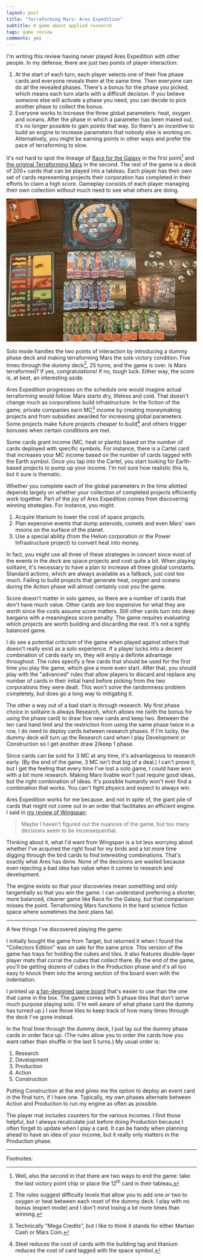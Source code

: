 ```yaml
---
layout: post
title: "Terraforming Mars: Ares Expedition"
subtitle: A game about applied research
tags: game review
comments: yes
---
```


I'm writing this review having never played Ares Expedition with other
people. In my defense, there are just two points of player
interaction:

1. At the start of each turn, each player selects one of their five
   phase cards and everyone reveals them at the same time. Then
   everyone can do all the revealed phases. There's a bonus for the
   phase you picked, which means each turn starts with a difficult
   decision. If you believe someone else will activate a phase you
   need, you can decide to pick another phase to collect the bonus.
2. Everyone works to increase the three global parameters: heat,
   oxygen and oceans. After the phase in which a parameter has been
   maxed out, it's no longer possible to gain points that way. So
   there's an incentive to build an engine to increase parameters that
   nobody else is working on. Alternatively, you might be earning
   points in other ways and prefer the pace of terraforming to slow.

It's not hard to spot the lineage of [Race for the
Galaxy](https://boardgamegeek.com/boardgame/28143/race-galaxy) in the
first point[^1] and [the original Terraforming
Mars](https://boardgamegeek.com/boardgame/167791/terraforming-mars) in
the second. The rest of the game is a deck of 200+ cards that can be
played into a tableau. Each player has their own set of cards
representing projects their corporation has completed in their efforts
to claim a high score. Gameplay consists of each player managing their
own collection without much need to see what others are doing.

![A win with plenty of plants](/images/ares_expedition.jpg)

Solo mode handles the two points of interaction by introducing a dummy
phase deck and making terraforming Mars the sole victory
condition. Five times through the dummy deck[^2], 25 turns, and the
game is over. Is Mars terraformed? If yes, congratulations! If no,
tough luck. Either way, the score is, at best, an interesting aside.

Ares Expedition progresses on the schedule one would imagine actual
terraforming would follow. Mars starts dry, lifeless and cold. That
doesn't change much as corporations build infrastructure. In the
fiction of the game, private companies earn MC[^3] income by creating
moneymaking projects and from subsidies awarded for increasing global
parameters. Some projects make future projects cheaper to build[^4]
and others trigger bonuses when certain conditions are met.

Some cards grant income (MC, heat or plants) based on the number of
cards deployed with specific symbols. For instance, there is a Cartel
card that increases your MC income based on the number of cards tagged
with the Earth symbol. Once you tap into the Cartel, you start looking
for Earth-based projects to pump up your income. I'm not sure how
realistic this is, but it sure is thematic.

Whether you complete each of the global parameters in the time
allotted depends largely on whether your collection of completed
projects efficiently work together. Part of the joy of Ares Expedition
comes from discovering winning strategies. For instance, you might:

1. Acquire titanium to lower the cost of space projects.
2. Plan expensive events that dump asteroids, comets and even Mars'
   own moons on the surface of the planet.
3. Use a special ability (from the Helion corporation or the Power
   Infrastructure project) to convert heat into money.
   
In fact, you might use all three of these strategies in concert since
most of the events in the deck are space projects and cost quite a
bit. When playing solitaire, it's necessary to have a plan to increase
all three global constants. Standard actions, which are always
available as a fallback, just cost too much. Failing to build projects
that generate heat, oxygen and oceans during the Action phase will
almost certainly cost you the game.

Score doesn't matter in solo games, so there are a number of cards
that don't have much value. Other cards are too expensive for what
they are worth since the costs assume score matters. Still other cards
turn into deep bargains with a meaningless score penalty. The game
requires evaluating which projects are worth building and discarding
the rest. It's not a tightly balanced game.

I do see a potential criticism of the game when played against others
that doesn't really exist as a solo experience. If a player lucks into
a decent combination of cards early on, they will enjoy a definite
advantage throughout. The rules specify a few cards that should be
used for the first time you play the game, which give a more even
start. After that, you should play with the "advanced" rules that
allow players to discard and replace any number of cards in their
initial hand before picking from the two corporations they were
dealt. This won't solve the randomness problem completely, but does go
a long way to mitigating it.

The other a way out of a bad start is through research. My first phase
choice in solitaire is always Research, which allows me (with the
bonus for using the phase card) to draw five new cards and keep
two. Between the ten card hand limit and the restriction from using
the same phase twice in a row, I do need to deploy cards between
research phases. If I'm lucky, the dummy deck will turn up the
Research card when I play Development or Construction so I get another
draw 2/keep 1 phase.

Since cards can be sold for 3 MC at any time, it's advantageous to
research early. (By the end of the game, 3 MC isn't that big of a
deal.) I can't prove it, but I get the feeling that every time I've
lost a solo game, I could have won with a bit more research. Making
Mars livable won't just require good ideas, but the right combination
of ideas. It's possible humanity won't ever find a combination that
works. You can't fight physics and expect to always win.

Ares Expedition works for me because. and not in spite of, the giant
pile of cards that might not come out in an order that facilitates an
efficient engine. I said in [my review of
Wingspan](https://jlericson.com/2019/12/29/review-wingspan.html):

> Maybe I haven't figured out the nuances of the game, but too many
> decisions seem to be inconsequential.

Thinking about it, what I'd want from Wingspan is a lot less worrying
about whether I've acquired the right food for my birds and a lot more
time digging through the bird cards to find interesting
combinations. That's exactly what Ares has done. None of the decisions
are wasted because even rejecting a bad idea has value when it comes
to research and development.

The engine exists so that your discoveries mean something and only
tangentially so that you win the game. I can understand preferring a
shorter, more balanced, cleaner game like Race for the Galaxy, but
that comparison misses the point. Terraforming Mars functions in the
hard science fiction space where sometimes the best plans fail.

---

A few things I've discovered playing the game:

I initially bought the game from Target, but returned it when I found
the "Collectors Edition" was on sale for the same price. This version
of the game has trays for holding the cubes and tiles. It also
features double-layer player mats that corral the cubes that collect
there. By the end of the game, you'll be getting dozens of cubes in
the Production phase and it's all too easy to knock them into the
wrong section of the board even with the indentation.

I printed up [a fan-designed game
board](https://boardgamegeek.com/filepage/225253/revised-game-board-larger-everything)
that's easier to use than the one that came in the box. The game comes
with 5 phase tiles that don't serve much purpose playing solo. (I'm
well aware of what phase card the dummy has turned up.) I use those
tiles to keep track of how many times through the deck I've gone
instead.

In the final time through the dummy deck, I just lay out the dummy
phase cards in order face up. (The rules allow you to order the cards
how you want rather than shuffle in the last 5 turns.) My usual order is:

1. Research
2. Development
3. Production
4. Action
5. Construction

Putting Construction at the end gives me the option to deploy an event
card in the final turn, if I have one. Typically, my own phases
alternate between Action and Production to run my engine as often as
possible.

The player mat includes counters for the various incomes. I find those
helpful, but I always recalculate just before doing Production because
I often forget to update when I play a card. It can be handy when
planning ahead to have an idea of your income, but it really only
matters in the Production phase.

---

Footnotes:

[^1]: Well, also the second in that there are two ways to end the
    game: take the last victory point chip or place the
    12<sup>th</sup> card in their tableau,

[^2]: The rules suggest difficulty levels that allow you to add one or
    two to oxygen or heat between each reset of the dummy deck. I play
    with no bonus (expert mode) and I don't mind losing a lot more
    times than winning.
    
[^3]: Technically "Mega Credits", but I like to think it stands for
    either Martian Cash or Mars Coin.
    
[^4]: Steel reduces the cost of cards with the building tag and
    titanium reduces the cost of card tagged with the space symbol.

<!--  LocalWords:  terraforming terraformed
 -->
